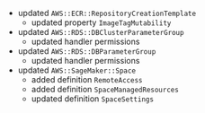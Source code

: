 - updated `AWS::ECR::RepositoryCreationTemplate`
  - updated property `ImageTagMutability`
- updated `AWS::RDS::DBClusterParameterGroup`
  - updated handler permissions
- updated `AWS::RDS::DBParameterGroup`
  - updated handler permissions
- updated `AWS::SageMaker::Space`
  - added definition `RemoteAccess`
  - added definition `SpaceManagedResources`
  - updated definition `SpaceSettings`
